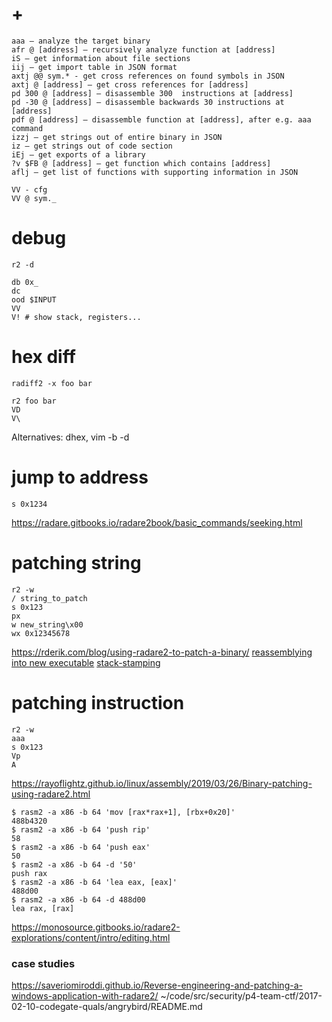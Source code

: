 # +

```
aaa – analyze the target binary
afr @ [address] – recursively analyze function at [address]
iS – get information about file sections
iij – get import table in JSON format
axtj @@ sym.* - get cross references on found symbols in JSON
axtj @ [address] – get cross references for [address]
pd 300 @ [address] – disassemble 300  instructions at [address]
pd -30 @ [address] – disassemble backwards 30 instructions at [address]
pdf @ [address] – disassemble function at [address], after e.g. aaa command
izzj – get strings out of entire binary in JSON
iz – get strings out of code section
iEj – get exports of a library
?v $FB @ [address] – get function which contains [address]
aflj – get list of functions with supporting information in JSON

VV - cfg
VV @ sym._
```

# debug

```
r2 -d

db 0x_
dc
ood $INPUT
VV
V! # show stack, registers...
```

# hex diff

```
radiff2 -x foo bar

r2 foo bar
VD
V\
```

Alternatives: dhex, vim -b -d

# jump to address

```
s 0x1234
```

https://radare.gitbooks.io/radare2book/basic_commands/seeking.html

# patching string

```
r2 -w
/ string_to_patch
s 0x123
px
w new_string\x00
wx 0x12345678
```

https://rderik.com/blog/using-radare2-to-patch-a-binary/
    [reassemblying into new executable](https://www.reddit.com/r/ReverseEngineering/comments/egsj3c/beginners_patching_a_binary_example/fcl6exy/?utm_source=share&utm_medium=web2x)
    [stack-stamping](https://grammatech.github.io/gtirb/md_stack-stamp.html)

# patching instruction

```
r2 -w
aaa
s 0x123
Vp
A
```

https://rayoflightz.github.io/linux/assembly/2019/03/26/Binary-patching-using-radare2.html

```
$ rasm2 -a x86 -b 64 'mov [rax*rax+1], [rbx+0x20]'
488b4320
$ rasm2 -a x86 -b 64 'push rip'
58
$ rasm2 -a x86 -b 64 'push eax'
50
$ rasm2 -a x86 -b 64 -d '50'
push rax
$ rasm2 -a x86 -b 64 'lea eax, [eax]'
488d00
$ rasm2 -a x86 -b 64 -d 488d00
lea rax, [rax]
```

https://monosource.gitbooks.io/radare2-explorations/content/intro/editing.html

### case studies

https://saveriomiroddi.github.io/Reverse-engineering-and-patching-a-windows-application-with-radare2/
~/code/src/security/p4-team-ctf/2017-02-10-codegate-quals/angrybird/README.md

